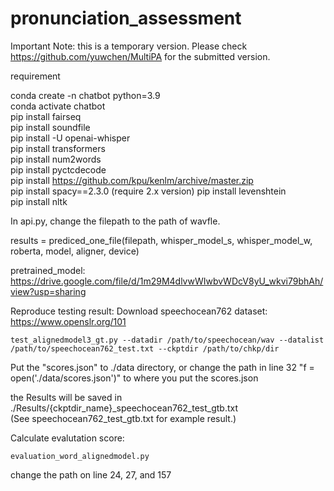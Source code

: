 # pronunciation_assessment

Important Note: this is a temporary version. Please check https://github.com/yuwchen/MultiPA for the submitted version. 

requirement

conda create -n chatbot python=3.9  
conda activate chatbot  
pip install fairseq   
pip install soundfile  
pip install -U openai-whisper  
pip install transformers  
pip install num2words   
pip install pyctcdecode  
pip install https://github.com/kpu/kenlm/archive/master.zip  
pip install spacy==2.3.0 (require 2.x version)
pip install levenshtein  
pip install nltk  

In api.py, change the filepath to the path of wavfle. 

results = prediced_one_file(filepath,  whisper_model_s, whisper_model_w, roberta, model, aligner, device)


pretrained_model: https://drive.google.com/file/d/1m29M4dlvwWIwbvWDcV8yU_wkvi79bhAh/view?usp=sharing


Reproduce testing result:
Download speechocean762 dataset: https://www.openslr.org/101

```
test_alignedmodel3_gt.py --datadir /path/to/speechocean/wav --datalist /path/to/speechocean762_test.txt --ckptdir /path/to/chkp/dir
```
Put the "scores.json" to ./data directory, or change the path in line 32 "f = open('./data/scores.json')" to where you put the scores.json

the Results will be saved in ./Results/{ckptdir_name}_speechocean762_test_gtb.txt  
(See speechocean762_test_gtb.txt  for example result.)


Calculate evalutation score:
```
evaluation_word_alignedmodel.py
```
change the path on line 24, 27, and 157
